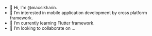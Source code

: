 - 👋 Hi, I’m @macsikharin.
- 👀 I’m interested in mobile application development by cross platform framework.
- 🌱 I’m currently learning Flutter framework.
- 💞️ I’m looking to collaborate on ...


<!---
macsikharin/macsikharin is a ✨ special ✨ repository because its `README.md` (this file) appears on your GitHub profile.
You can click the Preview link to take a look at your changes.
--->
